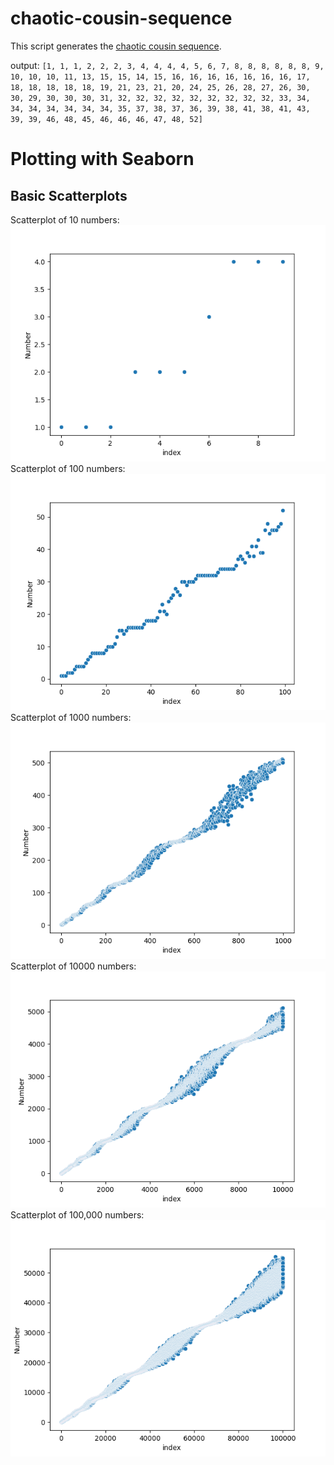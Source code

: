 # chaotic-cousin-sequence
This script generates the [chaotic cousin sequence](https://www.youtube.com/watch?v=j0o-pMIR8uk). 

output: `[1, 1, 1, 2, 2, 2, 3, 4, 4, 4, 4, 5, 6, 7, 8, 8, 8, 8, 8, 8, 9, 10, 10, 10, 11, 13, 15, 15, 14, 15, 16, 16, 16, 16, 16, 16, 16, 17, 18, 18, 18, 18, 18, 19, 21, 23, 21, 20, 24, 25, 26, 28, 27, 26, 30, 30, 29, 30, 30, 30, 31, 32, 32, 32, 32, 32, 32, 32, 32, 32, 33, 34, 34, 34, 34, 34, 34, 34, 35, 37, 38, 37, 36, 39, 38, 41, 38, 41, 43, 39, 39, 46, 48, 45, 46, 46, 46, 47, 48, 52]`

# Plotting with Seaborn
## Basic Scatterplots
Scatterplot of 10 numbers:
![10 numbers](images/10.png)
Scatterplot of 100 numbers:
![100 numbers](images/100.png)
Scatterplot of 1000 numbers:
![1000 numbers](images/1000.png)
Scatterplot of 10000 numbers:
![10000 numbers](images/10000.png)
Scatterplot of 100,000 numbers:
![100,000 numbers](images/100000.png)
